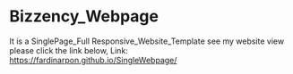 # Bizzency_Webpage
It is a SinglePage_Full Responsive_Website_Template 
see my website view please click the link below,
Link:
https://fardinarpon.github.io/SingleWebpage/
